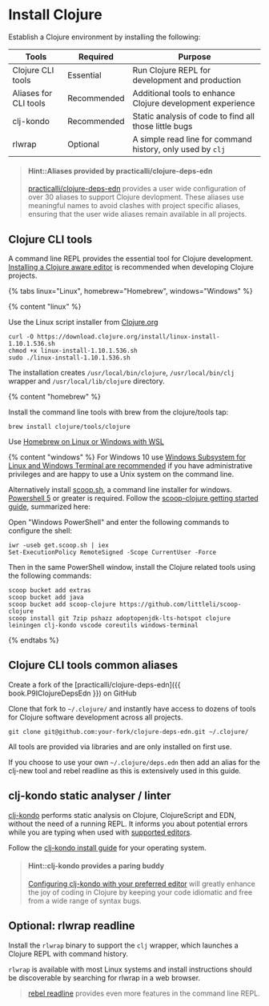 # Install Clojure
Establish a Clojure environment by installing the following:

| Tools                 | Required    | Purpose                                                    |
|-----------------------|-------------|------------------------------------------------------------|
| Clojure CLI tools     | Essential   | Run Clojure REPL for development and production            |
| Aliases for CLI tools | Recommended | Additional tools to enhance Clojure development experience |
| clj-kondo             | Recommended | Static analysis of code to find all those little bugs      |
| rlwrap                | Optional    | A simple read line for command history, only used by `clj` |

> #### Hint::Aliases provided by practicalli/clojure-deps-edn
> [practicalli/clojure-deps-edn](#clojure-cli-tools-common-aliases) provides a user wide configuration of over 30 aliases to support Clojure devlopment.  These aliases use meaningful names to avoid clashes with project specific aliases, ensuring that the user wide aliases remain available in all projects.


## Clojure CLI tools
A command line REPL provides the essential tool for Clojure development.  [Installing a Clojure aware editor](/clojure-editors/) is recommended when developing Clojure projects.

<!-- Operating System specific instructions -->
{% tabs linux="Linux", homebrew="Homebrew", windows="Windows" %}

<!-- Ubuntu install -->
{% content "linux" %}

Use the Linux script installer from [Clojure.org](https://clojure.org/guides/getting_started#_installation_on_linux)

```shell
curl -O https://download.clojure.org/install/linux-install-1.10.1.536.sh
chmod +x linux-install-1.10.1.536.sh
sudo ./linux-install-1.10.1.536.sh
```

The installation creates `/usr/local/bin/clojure`, `/usr/local/bin/clj` wrapper and `/usr/local/lib/clojure` directory.

<!-- Homebrew (MacOSX) install -->
{% content "homebrew" %}

Install the command line tools with brew from the clojure/tools tap:

```shell
brew install clojure/tools/clojure
```

Use [Homebrew on Linux or Windows with WSL](https://docs.brew.sh/Homebrew-on-Linux)


<!-- Windows install with scoop.sh -->
{% content "windows" %}
For Windows 10 use [Windows Subsystem for Linux and Windows Terminal are recommended](https://conan.is/blogging/clojure-on-windows.html) if you have administrative privileges and are happy to use a Unix system on the command line.

Alternatively install [scoop.sh](https://scoop.sh/), a command line installer for windows.  [Powershell 5](https://aka.ms/wmf5download) or greater is required. Follow the [scoop-clojure getting started guide](https://github.com/littleli/scoop-clojure/wiki/Getting-started), summarized here:

Open "Windows PowerShell" and enter the following commands to configure the shell:

```shell
iwr -useb get.scoop.sh | iex
Set-ExecutionPolicy RemoteSigned -Scope CurrentUser -Force
```
Then in the same PowerShell window, install the Clojure related tools using the following commands:
```shell
scoop bucket add extras
scoop bucket add java
scoop bucket add scoop-clojure https://github.com/littleli/scoop-clojure
scoop install git 7zip pshazz adoptopenjdk-lts-hotspot clojure leiningen clj-kondo vscode coreutils windows-terminal
```


{% endtabs %}
<!-- End of Operating System specific instructions -->

## Clojure CLI tools common aliases
Create a fork of the [practicalli/clojure-deps-edn]({{ book.P9IClojureDepsEdn }}) on GitHub

Clone that fork to `~/.clojure/` and instantly have access to dozens of tools for Clojure software development across all projects.

```shell
git clone git@github.com:your-fork/clojure-deps-edn.git ~/.clojure/
```

All tools are provided via libraries and are only installed on first use.

If you choose to use your own `~/.clojure/deps.edn` then add an alias for the clj-new tool and rebel readline as this is extensively used in this guide.


## clj-kondo static analyser / linter
[clj-kondo](https://github.com/borkdude/clj-kondo/blob/master/doc/install.md) performs static analysis on Clojure, ClojureScript and EDN, without the need of a running REPL. It informs you about potential errors while you are typing when used with [supported editors](https://github.com/borkdude/clj-kondo/blob/master/doc/editor-integration.md).

Follow the [clj-kondo install guide](https://github.com/borkdude/clj-kondo/blob/master/doc/install.md) for your operating system.

> #### Hint::clj-kondo provides a paring buddy
> [Configuring clj-kondo with your preferred editor](https://github.com/borkdude/clj-kondo/blob/master/doc/editor-integration.md) will greatly enhance the joy of coding in Clojure by keeping your code idiomatic and free from a wide range of syntax bugs.


## Optional: rlwrap readline
Install the `rlwrap` binary to support the `clj` wrapper, which launches a Clojure REPL with command history.

`rlwrap` is available with most Linux systems and install instructions should be discoverable by searching for rlwrap in a web browser.

> [rebel readline](/repl-driven-development/rebel-readline/) provides even more features in the command line REPL.
